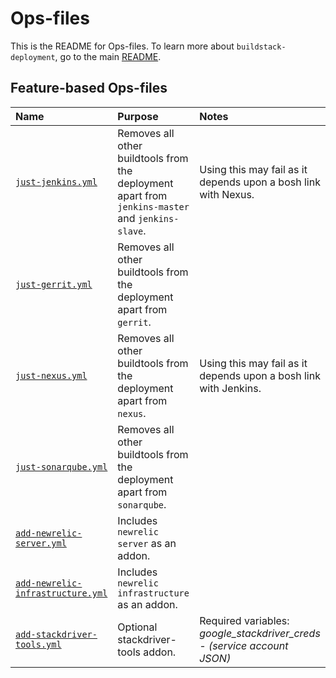 # Ops-files

This is the README for Ops-files. To learn more about `buildstack-deployment`, go to the main [README](../README.md). 

## Feature-based Ops-files

| Name | Purpose | Notes |
|:---  |:---     |:---   |
| [`just-jenkins.yml`](just-jenkins.yml) | Removes all other buildtools from the deployment apart from `jenkins-master` and `jenkins-slave`. | Using this may fail as it depends upon a bosh link with Nexus. |
| [`just-gerrit.yml`](just-gerrit.yml) | Removes all other buildtools from the deployment apart from `gerrit`. | |
| [`just-nexus.yml`](just-nexus.yml) | Removes all other buildtools from the deployment apart from `nexus`. | Using this may fail as it depends upon a bosh link with Jenkins. |
| [`just-sonarqube.yml`](just-sonarqube.yml) | Removes all other buildtools from the deployment apart from `sonarqube`. | |
| [`add-newrelic-server.yml`](add-newrelic-server.yml) | Includes `newrelic server` as an addon. | |
| [`add-newrelic-infrastructure.yml`](add-newrelic-infrastructure.yml) | Includes `newrelic infrastructure` as an addon. | ||
| [`add-stackdriver-tools.yml`](add-stackdriver-tools.yml) | Optional stackdriver-tools addon. |  Required variables: _google_stackdriver_creds - (service account JSON)_ ||
